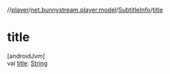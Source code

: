 //[player](../../../index.md)/[net.bunnystream.player.model](../index.md)/[SubtitleInfo](index.md)/[title](title.md)

# title

[androidJvm]\
val [title](title.md): [String](https://kotlinlang.org/api/latest/jvm/stdlib/kotlin/-string/index.html)

